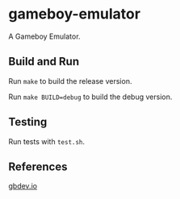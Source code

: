 # gameboy-emulator

A Gameboy Emulator.

## Build and Run

Run `make` to build the release version.

Run `make BUILD=debug` to build the debug version.

## Testing

Run tests with `test.sh`.

## References

[gbdev.io](https://gbdev.io/pandocs/CPU_Instruction_Set.html)
